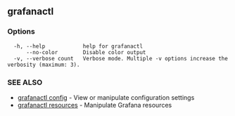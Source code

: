 ## grafanactl



### Options

```
  -h, --help            help for grafanactl
      --no-color        Disable color output
  -v, --verbose count   Verbose mode. Multiple -v options increase the verbosity (maximum: 3).
```

### SEE ALSO

* [grafanactl config](grafanactl_config.md)	 - View or manipulate configuration settings
* [grafanactl resources](grafanactl_resources.md)	 - Manipulate Grafana resources


